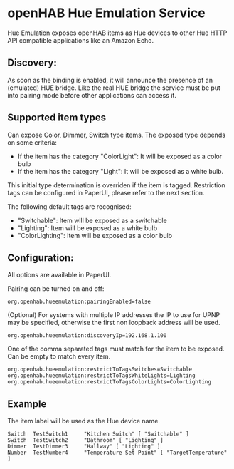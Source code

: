 # openHAB Hue Emulation Service

Hue Emulation exposes openHAB items as Hue devices to other Hue HTTP API compatible applications like an Amazon Echo.  

## Discovery:

As soon as the binding is enabled, it will announce the presence of an (emulated) HUE bridge.
Like the real HUE bridge the service must be put into pairing mode before other applications can access it. 

## Supported item types

Can expose Color, Dimmer, Switch type items. The exposed type depends on some criteria:

* If the item has the category "ColorLight": It will be exposed as a color bulb
* If the item has the category "Light": It will be exposed as a white bulb.

This initial type determination is overriden if the item is tagged. Restriction tags can be configured
in PaperUI, please refer to the next section.

The following default tags are recognised:
* "Switchable": Item will be exposed as a switchable
* "Lighting": Item will be exposed as a white bulb
* "ColorLighting": Item will be exposed as a color bulb

## Configuration:

All options are available in PaperUI.

Pairing can be turned on and off:

```
org.openhab.hueemulation:pairingEnabled=false
```

(Optional) For systems with multiple IP addresses the IP to use for UPNP may be specified, otherwise the first non loopback address will be used.

```
org.openhab.hueemulation:discoveryIp=192.168.1.100
```

One of the comma separated tags must match for the item to be exposed. Can be empty to match every item.

```
org.openhab.hueemulation:restrictToTagsSwitches=Switchable
org.openhab.hueemulation:restrictToTagsWhiteLights=Lighting
org.openhab.hueemulation:restrictToTagsColorLights=ColorLighting
```


## Example

The item label will be used as the Hue device name. 

```
Switch  TestSwitch1     "Kitchen Switch" [ "Switchable" ]
Switch  TestSwitch2     "Bathroom" [ "Lighting" ]
Dimmer  TestDimmer3     "Hallway" [ "Lighting" ]
Number  TestNumber4     "Temperature Set Point" [ "TargetTemperature" ]
```
